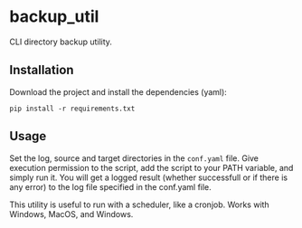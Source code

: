 # backup_util
CLI directory backup utility.

## Installation
Download the project and install the dependencies (yaml):

`pip install -r requirements.txt`

## Usage
Set the log, source and target directories in the `conf.yaml` file. Give execution permission to the script, add the script to your PATH variable, and simply run it. You will get a logged result (whether successfull or if there is any error) to the log file specified in the conf.yaml file.

This utility is useful to run with a scheduler, like a cronjob. Works with Windows, MacOS, and Windows.